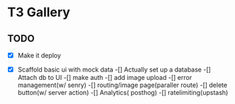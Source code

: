 # T3 Gallery

## TODO

-[x] Make it deploy
-[x] Scaffold basic ui with mock data
-[] Actually set up a database
-[] Attach db to UI
-[] make auth
-[] add image upload
-[] error management(w/ senry)
-[] routing/image page(paraller route)
-[] delete button(w/ server action)
-[] Analytics( posthog)
-[] ratelimiting(upstash)

